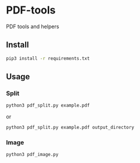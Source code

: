 # PDF-tools
PDF tools and helpers

## Install
```bash
pip3 install -r requirements.txt
```

## Usage
### Split
```bash
python3 pdf_split.py example.pdf
```
or
```bash
python3 pdf_split.py example.pdf output_directory
```
### Image
```
python3 pdf_image.py
```
